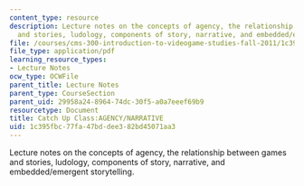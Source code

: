 ```yaml
---
content_type: resource
description: Lecture notes on the concepts of agency, the relationship between games
  and stories, ludology, components of story, narrative, and embedded/emergent storytelling.
file: /courses/cms-300-introduction-to-videogame-studies-fall-2011/1c395fbc77fa47bddee382bd45071aa3_MITCMS_300F11_CatchUpClass.pdf
file_type: application/pdf
learning_resource_types:
- Lecture Notes
ocw_type: OCWFile
parent_title: Lecture Notes
parent_type: CourseSection
parent_uid: 29958a24-8964-74dc-30f5-a0a7eeef69b9
resourcetype: Document
title: Catch Up Class:AGENCY/NARRATIVE
uid: 1c395fbc-77fa-47bd-dee3-82bd45071aa3
---
```

Lecture notes on the concepts of agency, the relationship between games and stories, ludology, components of story, narrative, and embedded/emergent storytelling.

